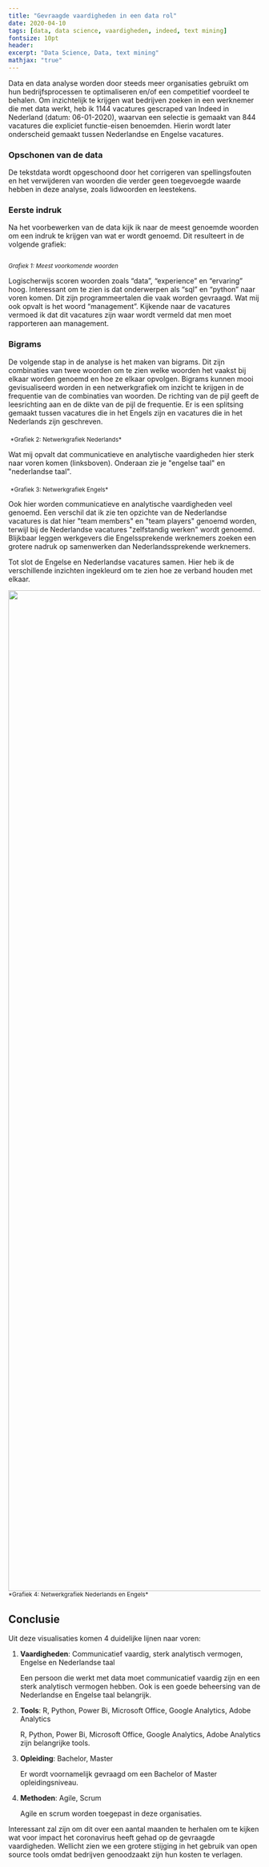 ```yaml
---
title: "Gevraagde vaardigheden in een data rol"
date: 2020-04-10
tags: [data, data science, vaardigheden, indeed, text mining]
fontsize: 10pt
header:
excerpt: "Data Science, Data, text mining"
mathjax: "true"
---
```

Data en data analyse worden door steeds meer organisaties gebruikt om hun bedrijfsprocessen te optimaliseren en/of een competitief voordeel te behalen. Om inzichtelijk te krijgen wat bedrijven zoeken in een werknemer die met data werkt, heb ik 1144 vacatures gescraped van Indeed in Nederland (datum: 06-01-2020), waarvan een selectie is gemaakt van 844 vacatures die expliciet functie-eisen benoemden. Hierin wordt later onderscheid gemaakt tussen Nederlandse en Engelse vacatures. 

### Opschonen van de data
De tekstdata wordt opgeschoond door het corrigeren van spellingsfouten en het verwijderen van woorden die verder geen toegevoegde waarde hebben in deze analyse, zoals lidwoorden en leestekens. 

### Eerste indruk
Na het voorbewerken van de data kijk ik naar de meest genoemde woorden om een indruk te krijgen van wat er wordt genoemd. Dit resulteert in de volgende grafiek:

<img src="{{ site.url }}{{ site.baseurl }}/images/Meeste_woorden.png" alt="">

<sub> *Grafiek 1: Meest voorkomende woorden* </sub>

Logischerwijs scoren woorden zoals “data”, “experience” en “ervaring” hoog. Interessant om te zien is dat onderwerpen als “sql” en “python” naar voren komen. Dit zijn programmeertalen die vaak worden gevraagd. Wat mij ook opvalt is het woord “management”. Kijkende naar de vacatures vermoed ik dat dit vacatures zijn waar wordt vermeld dat men moet rapporteren aan management. 

### Bigrams
De volgende stap in de analyse is het maken van bigrams. Dit zijn combinaties van twee woorden om te zien welke woorden het vaakst bij elkaar worden genoemd en hoe ze elkaar opvolgen. Bigrams kunnen mooi gevisualiseerd worden in een netwerkgrafiek om inzicht te krijgen in de frequentie van de combinaties van woorden. De richting van de pijl geeft de leesrichting aan en de dikte van de pijl de frequentie. Er is een splitsing gemaakt tussen vacatures die in het Engels zijn en vacatures die in het Nederlands zijn geschreven. 

<img src="{{ site.url }}{{ site.baseurl }}/images/netwerk NL.png" alt="">
<sub>*Grafiek 2: Netwerkgrafiek Nederlands* </sub>

Wat mij opvalt dat communicatieve en analytische vaardigheden hier sterk naar voren komen (linksboven). Onderaan zie je "engelse taal" en "nederlandse taal". 

<img src="{{ site.url }}{{ site.baseurl }}/images/netwerk_ENG.png" alt="">
<sub> *Grafiek 3: Netwerkgrafiek Engels* </sub>

Ook hier worden communicatieve en analytische vaardigheden veel genoemd. Een verschil dat ik zie ten opzichte van de Nederlandse vacatures is dat hier "team members" en "team players" genoemd worden, terwijl bij de Nederlandse vacatures "zelfstandig werken" wordt genoemd. Blijkbaar leggen werkgevers die Engelssprekende werknemers zoeken een grotere nadruk op samenwerken dan Nederlandssprekende werknemers.

Tot slot de Engelse en Nederlandse vacatures samen. Hier heb ik de verschillende inzichten ingekleurd om te zien hoe ze verband houden met elkaar.  

<img src="{{ site.url }}{{ site.baseurl }}/images/netwerk.png" width="2400px" height="2000px" alt="">
<sub> *Grafiek 4: Netwerkgrafiek Nederlands en Engels* </sub>

## Conclusie
Uit deze visualisaties komen 4 duidelijke lijnen naar voren:

1. **Vaardigheden**: Communicatief vaardig, sterk analytisch vermogen, Engelse en Nederlandse taal

    Een persoon die werkt met data moet communicatief vaardig zijn en een sterk analytisch vermogen hebben. Ook is een goede beheersing van de Nederlandse en Engelse taal belangrijk. 

2. **Tools**: R, Python, Power Bi, Microsoft Office, Google Analytics, Adobe Analytics

    R, Python, Power Bi, Microsoft Office, Google Analytics, Adobe Analytics zijn belangrijke tools.

3. **Opleiding**: Bachelor, Master

    Er wordt voornamelijk gevraagd om een Bachelor of Master opleidingsniveau.

4. **Methoden**: Agile, Scrum

    Agile en scrum worden toegepast in deze organisaties. 

Interessant zal zijn om dit over een aantal maanden te herhalen om te kijken wat voor impact het coronavirus heeft gehad op de gevraagde vaardigheden. Wellicht zien we een grotere stijging in het gebruik van open source tools omdat bedrijven genoodzaakt zijn hun kosten te verlagen. 
